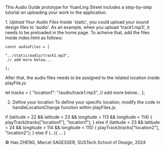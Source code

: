 This Audio Guide prototype for YuanLing Street includes a step-by-step tutorial on uploading your work to the application.

*1. Upload Your Audio Files*
Inside 'static', you could upload your sound design files to 'audio'. As an example, when you upload 'track1.mp3', it needs to be preloaded in the home page. To acheive that, add the files inside index.html as follows:

    const audioFiles = [
   
    "../static/audio/track1.mp3",
     // add more below...
   
    ];

After that, the audio files needs to be assigned to the related location inside playFile.js:

let tracks = {
    "location1": "/audio/track1.mp3",
    // add more below...
};

2. Define your location
To define your specific location, modify the code in handleLocationChange function within playFiles.js:    

if (latitude > 22 && latitude < 23 && longitude > 113 && longitude < 114) {
        playTrack(tracks["location1"], "location1");
    } else if (latitude > 23 && latitude < 24 && longitude > 114 && longitude < 115) {
        playTrack(tracks["location2"], "location2");
    } else if (...){
        ...
    }


© Hao ZHENG, Marcel SAGESSER, SUSTech School of Design, 2024

